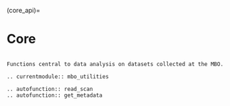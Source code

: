 (core_api)=
# Core

```{eval-rst}

Functions central to data analysis on datasets collected at the MBO.

.. currentmodule:: mbo_utilities

.. autofunction:: read_scan
.. autofunction:: get_metadata

```
